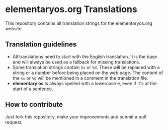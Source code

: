 elementaryos.org Translations
=============================

This repository contains all translation strings for the elementaryos.org website.


## Translation guidelines

* All translations need to start with the English translation.
  It is the base and will always be used as a fallback for missing translations.
* Some translation strings contain ```%s``` or ```%d```. These will be replaced with a string or a number before being placed on the web page.
  The content of the ```%s``` or ```%d``` will be mentioned in a comment in the translation file.
* **elementary os** is always spelled with a lowercase e, even if it's at the start of a sentence.


## How to contribute

Just fork this repository, make your improvements and submit a pull request.
